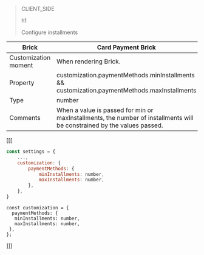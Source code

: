 > CLIENT_SIDE
>
> h1
>
> Configure installments

| Brick | Card Payment Brick |
| --- | --- |
| Customization moment | When rendering Brick. |
| Property | customization.paymentMethods.minInstallments && customization.paymentMethods.maxInstallments |
| Type | number |
| Comments | When a value is passed for min or maxInstallments, the number of installments will be constrained by the values ​​passed. |

[[[
```javascript
const settings = {
    ...,
    customization: {
        paymentMethods: {
            minInstallments: number,
            maxInstallments: number,
        },
    },
}
```
```react-jsx
const customization = {
  paymentMethods: {
   minInstallments: number,
   maxInstallments: number,
 },
};
```
]]]